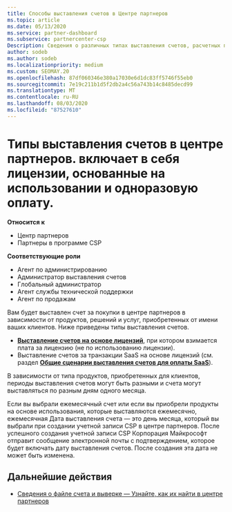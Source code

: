 ```yaml
---
title: Способы выставления счетов в Центре партнеров
ms.topic: article
ms.date: 05/13/2020
ms.service: partner-dashboard
ms.subservice: partnercenter-csp
Description: Сведения о различных типах выставления счетов, расчетных периодах и датах выставления счетов, которые могут отображаться в центре партнеров.
author: sodeb
ms.author: sodeb
ms.localizationpriority: medium
ms.custom: SEOMAY.20
ms.openlocfilehash: 87df060346e380a17030e6d1dc83ff5746f55eb0
ms.sourcegitcommit: 7e19c211b1d5f2db2a4c56a743b14c8485decd99
ms.translationtype: MT
ms.contentlocale: ru-RU
ms.lasthandoff: 08/03/2020
ms.locfileid: "87527610"
---
```

# <a name="types-of-billing-in-partner-center---includes-license-based-usage-based-and-one-time-billing"></a>Типы выставления счетов в центре партнеров. включает в себя лицензии, основанные на использовании и одноразовую оплату.

**Относится к**

- Центр партнеров
- Партнеры в программе CSP

**Соответствующие роли**

- Агент по администрированию
- Администратор выставления счетов
- Глобальный администратор
- Агент службы технической поддержки
- Агент по продажам

Вам будет выставлен счет за покупки в центре партнеров в зависимости от продуктов, решений и услуг, приобретенных от имени ваших клиентов. Ниже приведены типы выставления счетов.

- [**Выставление счетов на основе лицензий**](license-based-billing.md), при котором взимается плата за лицензию (не по использованию лицензии).
- Выставление счетов за транзакции SaaS на основе лицензий (см. раздел [**Общие сценарии выставления счетов для оплаты SaaS**](common-billing-scenarios-saas.md)).

В зависимости от типа продуктов, приобретенных для клиентов, периоды выставления счетов могут быть разными и счета могут выставляться по разным дням одного месяца.

Если вы выбрали ежемесячный счет или если вы приобрели продукты на основе использования, которые выставляются ежемесячно, ежемесячная Дата выставления счета — это день месяца, который вы выбрали при создании учетной записи CSP в центре партнеров. После успешного создания учетной записи CSP Корпорация Майкрософт отправит сообщение электронной почты с подтверждением, которое будет включать дату выставления счетов. После создания эта дата не может быть изменена.

## <a name="next-steps"></a>Дальнейшие действия

- [Сведения о файле счета и выверке — Узнайте, как их найти в центре партнеров](read-your-bill.md)
